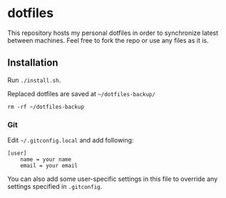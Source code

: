 # dotfiles

This repository hosts my personal dotfiles in order to synchronize latest
between machines. Feel free to fork the repo or use any files as it is.

## Installation

Run `./install.sh`.

Replaced dotfiles are saved at `~/dotfiles-backup/`

    rm -rf ~/dotfiles-backup

### Git

Edit `~/.gitconfig.local` and add following:

    [user]
        name = your name
        email = your email

You can also add some user-specific settings in this file to override any
settings specified in `.gitconfig`.
